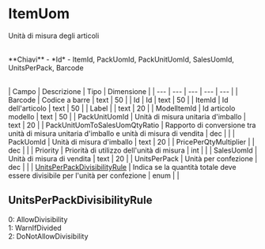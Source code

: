 # ItemUom
Unità di misura degli articoli

<br>
**Chiavi**
- *Id*
- ItemId, PackUomId, PackUnitUomId, SalesUomId, UnitsPerPack, Barcode
<br><br>

| Campo | Descrizione | Tipo | Dimensione | 
| --- | --- | --- | --- | --- |
| Barcode | Codice a barre | text | 50 |
| Id | Id | text | 50 |
| ItemId | Id dell'articolo | text | 50 |
| Label |  | text | 20 |
| ModelItemId | Id articolo modello | text | 50 |
| PackUnitUomId | Unità di misura unitaria d'imballo | text | 20 |
| PackUnitUomToSalesUomQtyRatio | Rapporto di conversione tra unità di misura unitaria d'imballo e unità di misura di vendita | dec |  |
| PackUomId | Unità di misura d'imballo | text | 20 |
| PricePerQtyMultiplier |  | dec |  |
| Priority | Priorità di utilizzo dell'unità di misura | int |  |
| SalesUomId | Unità di misura di vendita | text | 20 |
| UnitsPerPack | Unità per confezione | dec |  |
| [UnitsPerPackDivisibilityRule](#unitsperpackdivisibilityrule) | Indica se la quantità totale deve essere divisibile per l'unità per confezione | enum |  |

UnitsPerPackDivisibilityRule
---
0: AllowDivisibility<br>1: WarnIfDivided<br>2: DoNotAllowDivisibility

